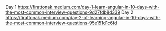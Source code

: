 Day 1 https://firattonak.medium.com/day-1-learn-angular-in-10-days-with-the-most-common-interview-questions-9d27fdb8d339
Day 2 https://firattonak.medium.com/day-2-of-learning-angular-in-10-days-with-the-most-common-interview-questions-95e151d1c6fd
